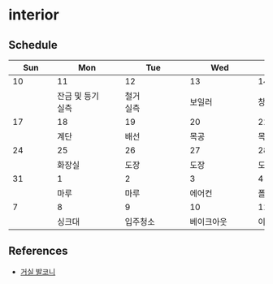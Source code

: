 # interior

## Schedule
|   Sun   |     Mon     |     Tue     |     Wed     |     Thu     |     Fri     |   Sat   |
|-|-|-|-|-|-|-|
| 10 | 11 | 12 | 13 | 14 | 15 | 16 |
|  | 잔금 및 등기<br />실측 | 철거<br />실측 | 보일러 | 창호 | 창호 |  |
| 17 | 18 | 19 | 20 | 21 | 22 | 23 |
|  | 계단 | 배선 | 목공 | 목공 | 화장실 |  |
| 24 | 25 | 26 | 27 | 28 | 29 | 30 |
|  | 화장실 | 도장 | 도장 | 도장 | 도장 |  |
| 31 | 1 | 2 | 3 | 4 | 5 | 6 |
|  | 마루 | 마루 | 에어컨 | 폴딩도어 | 전기 |  |
| 7 | 8 | 9 | 10 | 11 | 12 | 13 |
|  | 싱크대 | 입주청소 | 베이크아웃 | 이사 |  |  |

## References
* [거실 발코니](https://www.youtube.com/watch?v=kjX69dmPuZI&list=PLi-etruiVNGxT7ef6_AclnTOe9b0lWDaz)

